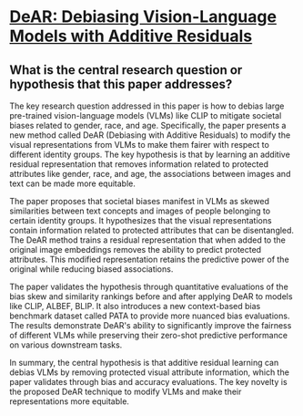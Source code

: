 # [DeAR: Debiasing Vision-Language Models with Additive Residuals](https://arxiv.org/abs/2303.10431)

## What is the central research question or hypothesis that this paper addresses?

 The key research question addressed in this paper is how to debias large pre-trained vision-language models (VLMs) like CLIP to mitigate societal biases related to gender, race, and age. Specifically, the paper presents a new method called DeAR (Debiasing with Additive Residuals) to modify the visual representations from VLMs to make them fairer with respect to different identity groups. The key hypothesis is that by learning an additive residual representation that removes information related to protected attributes like gender, race, and age, the associations between images and text can be made more equitable.

The paper proposes that societal biases manifest in VLMs as skewed similarities between text concepts and images of people belonging to certain identity groups. It hypothesizes that the visual representations contain information related to protected attributes that can be disentangled. The DeAR method trains a residual representation that when added to the original image embeddings removes the ability to predict protected attributes. This modified representation retains the predictive power of the original while reducing biased associations. 

The paper validates the hypothesis through quantitative evaluations of the bias skew and similarity rankings before and after applying DeAR to models like CLIP, ALBEF, BLIP. It also introduces a new context-based bias benchmark dataset called PATA to provide more nuanced bias evaluations. The results demonstrate DeAR's ability to significantly improve the fairness of different VLMs while preserving their zero-shot predictive performance on various downstream tasks.

In summary, the central hypothesis is that additive residual learning can debias VLMs by removing protected visual attribute information, which the paper validates through bias and accuracy evaluations. The key novelty is the proposed DeAR technique to modify VLMs and make their representations more equitable.
